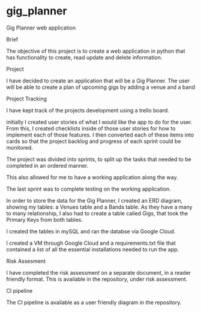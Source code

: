 # gig_planner


Gig Planner web application

Brief

The objective of this project is to create a web application in python that has functionality 
to create, read update and delete information.

Project

I have decided to create an application that will be a Gig Planner. The user will be able to create 
a plan of upcoming gigs by adding a venue and a band

Project Tracking

I have kept track of the projects development using a trello board. 

initially I created user stories of what I would like the app to do for the user. 
From this, I created checklists inside of those user stories for how to implement each of those features. 
I then converted each of these items into cards so that the project backlog and progress of each sprint could be monitored.

The project was divided into sprints, to split up the tasks that needed to be completed in an ordered manner.

This also allowed for me to have a working application along the way.

The last sprint was to complete testing on the working application.


In order to store the data for the Gig Planner, I created an ERD diagram, showing my tables: a Venues table and a Bands table.
As they have a many to many relationship, I also had to create a table called Gigs, that took the Primary Keys from both tables.

I created the tables in mySQL and ran the databse via Google Cloud.

I created a VM through Google Cloud and a requirements.txt file that contained a list of all the essential installations needed to run the app.


Risk Assesment

I have completed the risk assessment on a separate document, in a reader friendly format. This is available in the repository, under risk assessment.


CI pipeline

The CI pipeline is available as a user friendly diagram in the repository.
